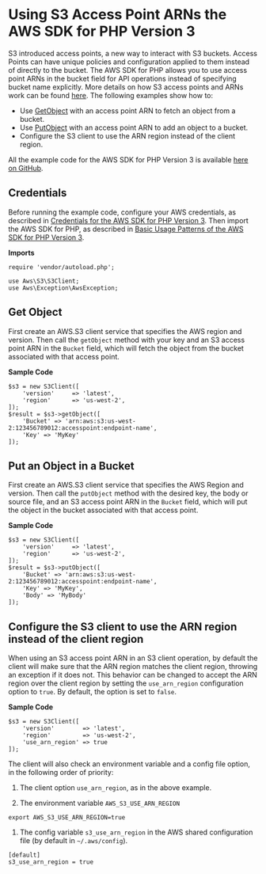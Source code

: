 # Using S3 Access Point ARNs the AWS SDK for PHP Version 3<a name="s3-examples-access-point-arn"></a>

S3 introduced access points, a new way to interact with S3 buckets\. Access Points can have unique policies and configuration applied to them instead of directly to the bucket\. The AWS SDK for PHP allows you to use access point ARNs in the bucket field for API operations instead of specifying bucket name explicitly\. More details on how S3 access points and ARNs work can be found [here](https://docs.aws.amazon.com/AmazonS3/latest/dev/using-access-points.html)\. The following examples show how to:
+ Use [GetObject](https://docs.aws.amazon.com/aws-sdk-php/v3/api/api-s3-2006-03-01.html#getobject) with an access point ARN to fetch an object from a bucket\.
+ Use [PutObject](https://docs.aws.amazon.com/aws-sdk-php/v3/api/api-s3-2006-03-01.html#putobject) with an access point ARN to add an object to a bucket\.
+ Configure the S3 client to use the ARN region instead of the client region\.

All the example code for the AWS SDK for PHP Version 3 is available [here on GitHub](https://github.com/awsdocs/aws-doc-sdk-examples/tree/master/php/example_code)\.

## Credentials<a name="credentials"></a>

Before running the example code, configure your AWS credentials, as described in [Credentials for the AWS SDK for PHP Version 3](guide_credentials.md)\. Then import the AWS SDK for PHP, as described in [Basic Usage Patterns of the AWS SDK for PHP Version 3](getting-started_basic-usage.md)\.

 **Imports** 

```
require 'vendor/autoload.php';

use Aws\S3\S3Client;  
use Aws\Exception\AwsException;
```

## Get Object<a name="get-object"></a>

First create an AWS\.S3 client service that specifies the AWS region and version\. Then call the `getObject` method with your key and an S3 access point ARN in the `Bucket` field, which will fetch the object from the bucket associated with that access point\.

 **Sample Code** 

```
$s3 = new S3Client([
    'version'     => 'latest',
    'region'      => 'us-west-2',
]);
$result = $s3->getObject([
    'Bucket' => 'arn:aws:s3:us-west-2:123456789012:accesspoint:endpoint-name',
    'Key' => 'MyKey'
]);
```

## Put an Object in a Bucket<a name="put-an-object-in-a-bucket"></a>

First create an AWS\.S3 client service that specifies the AWS Region and version\. Then call the `putObject` method with the desired key, the body or source file, and an S3 access point ARN in the `Bucket` field, which will put the object in the bucket associated with that access point\.

 **Sample Code** 

```
$s3 = new S3Client([
    'version'     => 'latest',
    'region'      => 'us-west-2',
]);
$result = $s3->putObject([
    'Bucket' => 'arn:aws:s3:us-west-2:123456789012:accesspoint:endpoint-name',
    'Key' => 'MyKey',
    'Body' => 'MyBody'
]);
```

## Configure the S3 client to use the ARN region instead of the client region<a name="configure-the-s3-client-to-use-the-arn-region-instead-of-the-client-region"></a>

When using an S3 access point ARN in an S3 client operation, by default the client will make sure that the ARN region matches the client region, throwing an exception if it does not\. This behavior can be changed to accept the ARN region over the client region by setting the `use_arn_region` configuration option to `true`\. By default, the option is set to `false`\.

 **Sample Code** 

```
$s3 = new S3Client([
    'version'        => 'latest',
    'region'         => 'us-west-2',
    'use_arn_region' => true
]);
```

The client will also check an environment variable and a config file option, in the following order of priority:

1. The client option `use_arn_region`, as in the above example\.

1. The environment variable `AWS_S3_USE_ARN_REGION` 

```
export AWS_S3_USE_ARN_REGION=true
```

1. The config variable `s3_use_arn_region` in the AWS shared configuration file \(by default in `~/.aws/config`\)\.

```
[default]
s3_use_arn_region = true
```
